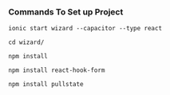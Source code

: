 
### Commands To Set up Project
```
ionic start wizard --capacitor --type react 

cd wizard/

npm install

npm install react-hook-form

npm install pullstate
```
